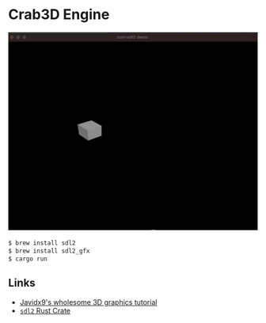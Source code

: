 # Crab3D Engine

![recording](./cube.gif)

    $ brew install sdl2
    $ brew install sdl2_gfx
    $ cargo run

## Links
- [Javidx9's wholesome 3D graphics tutorial](https://www.youtube.com/watch?v=ih20l3pJoeU&t=1614s)
- [`sdl2` Rust Crate](https://docs.rs/sdl2/0.34.5/sdl2/)

